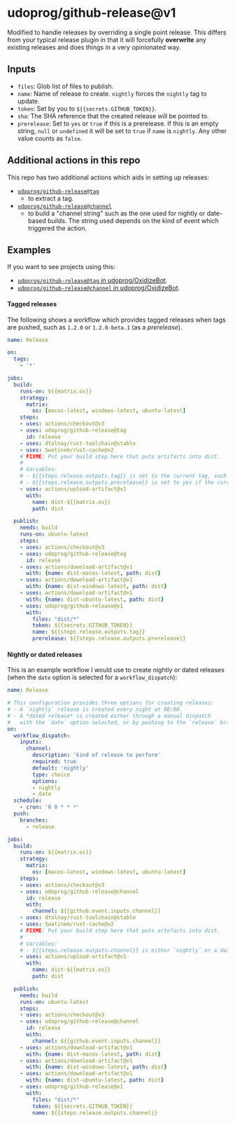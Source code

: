 # udoprog/github-release@v1

Modified to handle releases by overriding a single point release. This differs
from your typical release plugin in that it will forcefully **overwrite** any
existing releases and does things in a very opinionated way.

## Inputs

* `files`: Glob list of files to publish.
* `name`: Name of release to create. `nightly` forces the `nightly` tag to update.
* `token`: Set by you to `${{secrets.GITHUB_TOKEN}}`.
* `sha`: The SHA reference that the created release will be pointed to.
* `prerelease`: Set to `yes` or `true` if this is a prerelease. If this is an
  empty string, `null` or `undefined` it will be set to `true` if `name` is
  `nightly`. Any other value counts as `false`.

## Additional actions in this repo

This repo has two additional actions which aids in setting up releases:
* [`udoprog/github-release@tag`](https://github.com/udoprog/github-release/tree/tag)
  - to extract a tag.
* [`udoprog/github-release@channel`](https://github.com/udoprog/github-release/tree/channel)
  - to build a "channel string" such as the one used for nightly or date-based
  builds. The string used depends on the kind of event which triggered the
  action.

## Examples

If you want to see projects using this:

* [`udoprog/github-release@tag` in udoprog/OxidizeBot](https://github.com/udoprog/OxidizeBot/blob/main/.github/workflows/release.yml).
* [`udoprog/github-release@channel` in udoprog/OxidizeBot](https://github.com/udoprog/OxidizeBot/blob/main/.github/workflows/nightly.yml).

#### Tagged releases

The following shows a workflow which provides tagged releases when tags are
pushed, such as `1.2.0` or `1.2.0-beta.1` (as a *prerelease*).

```yaml
name: Release

on:
  tags:
    - '*'

jobs:
  build:
    runs-on: ${{matrix.os}}
    strategy:
      matrix:
        os: [macos-latest, windows-latest, ubuntu-latest]
    steps:
    - uses: actions/checkout@v3
    - uses: udoprog/github-release@tag
      id: release
    - uses: dtolnay/rust-toolchain@stable
    - uses: Swatinem/rust-cache@v2
    # FIXME: Put your build step here that puts artifacts into dist.
    #
    # Variables:
    # - ${{steps.release.outputs.tag}} is set to the current tag, such as `1.2.0`.
    # - ${{steps.release.outputs.prerelease}} is set to yes if the current tag is a prerelease, such as `1.2.0-beta.1`. Otherwise `no`.
    - uses: actions/upload-artifact@v1
      with:
        name: dist-${{matrix.os}}
        path: dist

  publish:
    needs: build
    runs-on: ubuntu-latest
    steps:
    - uses: actions/checkout@v3
    - uses: udoprog/github-release@tag
      id: release
    - uses: actions/download-artifact@v1
      with: {name: dist-macos-latest, path: dist}
    - uses: actions/download-artifact@v1
      with: {name: dist-windows-latest, path: dist}
    - uses: actions/download-artifact@v1
      with: {name: dist-ubuntu-latest, path: dist}
    - uses: udoprog/github-release@v1
      with:
        files: "dist/*"
        token: ${{secrets.GITHUB_TOKEN}}
        name: ${{steps.release.outputs.tag}}
        prerelease: ${{steps.release.outputs.prerelease}}
```

#### Nightly or dated releases

This is an example workflow I would use to create nightly or dated releases
(when the `date` option is selected for a `workflow_dispatch`):

```yaml
name: Release

# This configuration provides three options for creating releases:
# - A `nightly` release is created every night at 00:00.
# - A *dated release* is created either through a manual dispatch
#   with the `date` option selected, or by pushing to the `release` branch.
on:
  workflow_dispatch:
    inputs:
      channel:
        description: 'kind of release to perform'
        required: true
        default: 'nightly'
        type: choice
        options:
        - nightly
        - date
  schedule:
    - cron: '0 0 * * *'
  push:
    branches:
      - release

jobs:
  build:
    runs-on: ${{matrix.os}}
    strategy:
      matrix:
        os: [macos-latest, windows-latest, ubuntu-latest]
    steps:
    - uses: actions/checkout@v3
    - uses: udoprog/github-release@channel
      id: release
      with:
        channel: ${{github.event.inputs.channel}}
    - uses: dtolnay/rust-toolchain@stable
    - uses: Swatinem/rust-cache@v2
    # FIXME: Put your build step here that puts artefacts into dist.
    #
    # Variables:
    # - ${{steps.release.outputs.channel}} is either `nightly` or a date like `2023-04-09`.
    - uses: actions/upload-artifact@v1
      with:
        name: dist-${{matrix.os}}
        path: dist

  publish:
    needs: build
    runs-on: ubuntu-latest
    steps:
    - uses: actions/checkout@v3
    - uses: udoprog/github-release@channel
      id: release
      with:
        channel: ${{github.event.inputs.channel}}
    - uses: actions/download-artifact@v1
      with: {name: dist-macos-latest, path: dist}
    - uses: actions/download-artifact@v1
      with: {name: dist-windows-latest, path: dist}
    - uses: actions/download-artifact@v1
      with: {name: dist-ubuntu-latest, path: dist}
    - uses: udoprog/github-release@v1
      with:
        files: "dist/*"
        token: ${{secrets.GITHUB_TOKEN}}
        name: ${{steps.release.outputs.channel}}
```
